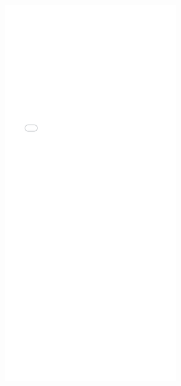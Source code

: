  <iframe
       src="./Shrinkage.html"
       width="90%"
       height="1000px"
       style="border:none;">
 </iframe>
